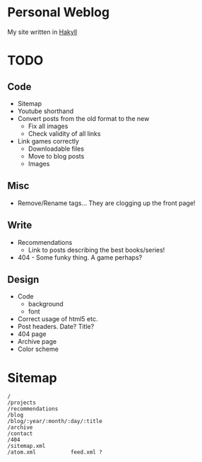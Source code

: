 
Personal Weblog
===============

My site written in [Hakyll][]

[Hakyll]: http://jaspervdj.be/hakyll/

TODO
====

Code
----

* Sitemap
* Youtube shorthand
* Convert posts from the old format to the new
    * Fix all images
    * Check validity of all links
* Link games correctly
    * Downloadable files
    * Move to blog posts
    * Images

Misc
----

* Remove/Rename tags... They are clogging up the front page!

Write
-----

* Recommendations
    * Link to posts describing the best books/series!
* 404 - Some funky thing. A game perhaps?

Design
------

* Code
    * background
    * font
* Correct usage of html5 etc.
* Post headers. Date? Title?
* 404 page
* Archive page
* Color scheme

Sitemap
=======

    /
    /projects
    /recommendations
    /blog
    /blog/:year/:month/:day/:title
    /archive
    /contact
    /404
    /sitemap.xml
    /atom.xml           feed.xml ?

